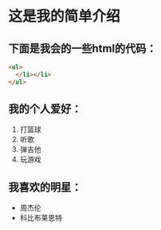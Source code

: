 # 这是我的简单介绍
## 下面是我会的一些html的代码：
```html
<ul>
  </li></li>
</ul>
```
## 我的个人爱好：
1. 打篮球
2. 听歌
3. 弹吉他
4. 玩游戏

## 我喜欢的明星：
* 周杰伦
* 科比布莱恩特
